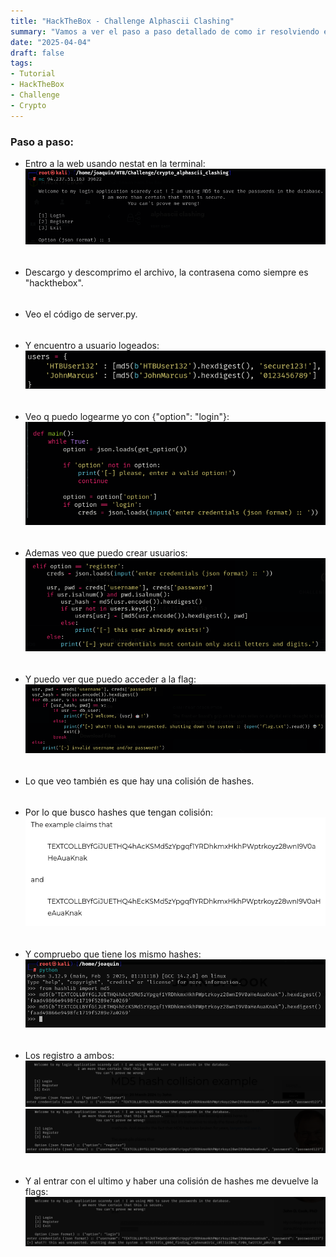```yaml
---
title: "HackTheBox - Challenge Alphascii Clashing"
summary: "Vamos a ver el paso a paso detallado de como ir resolviendo el challenge:"
date: "2025-04-04"
draft: false
tags:
- Tutorial
- HackTheBox
- Challenge
- Crypto
---
```


### Paso a paso:


- Entro a la web usando nestat en la terminal:
    ![Test Relative Image](./imagen.png)

<div style="height: 5px;"></div>

- Descargo y descomprimo el archivo, la contrasena como siempre es "hackthebox".

<div style="height: 5px;"></div>

- Veo el código de server.py.

<div style="height: 5px;"></div>

- Y encuentro a usuario logeados:
    ![Test Relative Image](./imagen2.png)
    
<div style="height: 5px;"></div>

- Veo q puedo logearme yo con {"option": "login"}:
    ![Test Relative Image](./imagen3.png)

<div style="height: 5px;"></div>

- Ademas veo que puedo crear usuarios:
    ![Test Relative Image](./imagen4.png)

<div style="height: 5px;"></div>

- Y puedo ver que puedo acceder a la flag:
    ![Test Relative Image](./imagen5.png)

<div style="height: 5px;"></div>

- Lo que veo también es que hay una colisión de hashes.

<div style="height: 5px;"></div>

- Por lo que busco hashes que tengan colisión:
    ![Test Relative Image](./imagen6.png)

<div style="height: 5px;"></div>

- Y compruebo que tiene los mismo hashes:
    ![Test Relative Image](./imagen7.png)

<div style="height: 5px;"></div>

- Los registro a ambos:
    ![Test Relative Image](./imagen8.png)
    ![Test Relative Image](./imagen9.png)

<div style="height: 5px;"></div>

- Y al entrar con el ultimo y haber una colisión de hashes me devuelve la flags:
    ![Test Relative Image](./imagen10.png)